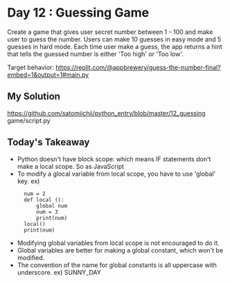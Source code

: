 # Day 12 : Guessing Game

Create a game that gives user secret number between 1 - 100 and make user to guess the number. Users can make 10 guesses in easy mode and 5 guesses in hard mode. Each time user make a guess, the app returns a hint that tells the guessed number is either 'Too high' or 'Too low'.

Target behavior: https://replit.com/@appbrewery/guess-the-number-final?embed=1&output=1#main.py

## My Solution

https://github.com/satomiichii/python_entry/blob/master/12_guessing game/script.py

## Today's Takeaway

- Python doesn't have block scope: which means IF statements don't make a local scope. So as JavaScript
- To modify a glocal variable from local scope, you have to use 'global' key. ex)
  ```
    num = 2
    def local ():
        global num
        num = 3
        print(num)
    local()
    print(num)
  ```
- Modifying global variables from local scope is not encouraged to do it.
- Global variables are better for making a global constant, which won't be modified.
- The convention of the name for global constants is all uppercase with underscore. ex) SUNNY_DAY
